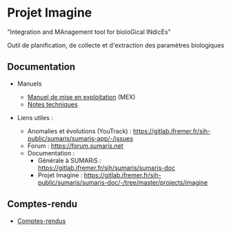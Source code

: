 # Projet Imagine

"Integration and MAnagement tool for bioloGical INdicEs"

Outil de planification, de collecte et d'extraction des paramètres biologiques

## Documentation

- Manuels
  * [Manuel de mise en exploitation](./mex) (MEX)
  * [Notes techniques](./not)

- Liens utiles :
  * Anomalies et évolutions (YouTrack) : https://gitlab.ifremer.fr/sih-public/sumaris/sumaris-app/-/issues
  * Forum : https://forum.sumaris.net
  * Documentation :
    * Générale à SUMARiS : https://gitlab.ifremer.fr/sih/sumaris/sumaris-doc
    * Projet Imagine : https://gitlab.ifremer.fr/sih-public/sumaris/sumaris-doc/-/tree/master/projects/imagine

## Comptes-rendu

- [Comptes-rendus](crr)
